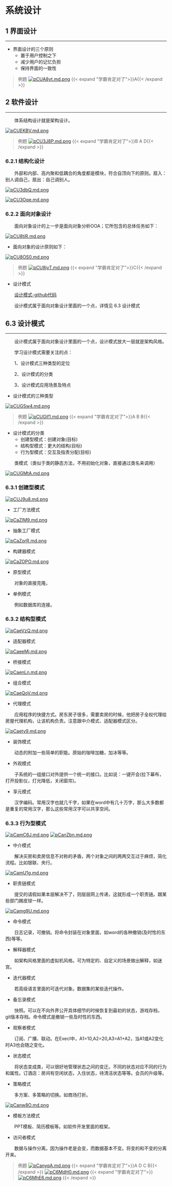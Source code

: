 # 系统设计

## 1 界面设计

---

- 界面设计的三个原则
  - 置于用户控制之下
  - 减少用户的记忆负担
  - 保持界面的一致性

>例题
[![pCUA8yt.md.png](https://s1.ax1x.com/2023/06/26/pCUA8yt.md.png)](https://imgse.com/i/pCUA8yt)
{{< expand "学霸肯定对了">}}A{{< /expand >}}

## 2 软件设计

---

&emsp;&emsp;体系结构设计就是架构设计。

[![pCUEKBV.md.png](https://s1.ax1x.com/2023/06/26/pCUEKBV.md.png)](https://imgse.com/i/pCUEKBV)

>例题
[![pCU3J8P.md.png](https://s1.ax1x.com/2023/06/26/pCU3J8P.md.png)](https://imgse.com/i/pCU3J8P)
{{< expand "学霸肯定对了">}}B A D{{< /expand >}}

### 6.2.1 结构化设计

&emsp;&emsp;外部和内部、高内聚和低耦合的角度都是模块，符合自顶向下的原则。扇入：别人调自己，扇出：自己调别人。

[![pCU3dbQ.md.png](https://s1.ax1x.com/2023/06/26/pCU3dbQ.md.png)](https://imgse.com/i/pCU3dbQ)

[![pCU3Oqe.md.png](https://s1.ax1x.com/2023/06/26/pCU3Oqe.md.png)](https://imgse.com/i/pCU3Oqe)

### 6.2.2 面向对象设计

&emsp;&emsp;面向对象设计的上一步是面向对象分析OOA；它所包含的总体任务如下：

[![pCU8tiR.md.png](https://s1.ax1x.com/2023/06/26/pCU8tiR.md.png)](https://imgse.com/i/pCU8tiR)

- 面向对象的设计原则如下：

[![pCU8OS0.md.png](https://s1.ax1x.com/2023/06/26/pCU8OS0.md.png)](https://imgse.com/i/pCU8OS0)

>例题
[![pCU8jyT.md.png](https://s1.ax1x.com/2023/06/26/pCU8jyT.md.png)](https://imgse.com/i/pCU8jyT)
{{< expand "学霸肯定对了">}}C{{< /expand >}}

- 设计模式

&emsp;&emsp;[设计模式-github代码](https://github.com/yswang837/golang-design-pattern)

&emsp;&emsp;设计模式属于面向对象设计里面的一个点，详情见 6.3 设计模式

## 6.3 设计模式

---

&emsp;&emsp;设计模式属于面向对象设计里面的一个点，设计模式放大一层就是架构风格。

&emsp;&emsp;学习设计模式需要关注的点：

&emsp;&emsp;1、设计模式三种类型的定位

&emsp;&emsp;2、设计模式的分类

&emsp;&emsp;3、设计模式应用场景及特点

- 设计模式的三种类型

[![pCUGSw4.md.png](https://s1.ax1x.com/2023/06/26/pCUGSw4.md.png)](https://imgse.com/i/pCUGSw4)

>例题
[![pCUGif1.md.png](https://s1.ax1x.com/2023/06/26/pCUGif1.md.png)](https://imgse.com/i/pCUGif1)
{{< expand "学霸肯定对了">}}A B B{{< /expand >}}

- 设计模式的分类
  - 创建型模式：创建对象(目标)
  - 结构型模式：更大的结构(目标)
  - 行为型模式：交互及指责分配(目标)
  
&emsp;&emsp;类模式（类似于类的静态方法，不用初始化对象，直接通过类名来调用）

[![pCUGMtA.md.png](https://s1.ax1x.com/2023/06/26/pCUGMtA.md.png)](https://imgse.com/i/pCUGMtA)

### 6.3.1 创建型模式

[![pCUJ9u8.md.png](https://s1.ax1x.com/2023/06/26/pCUJ9u8.md.png)](https://imgse.com/i/pCUJ9u8)

- 工厂方法模式

[![pCaZIM9.md.png](https://s1.ax1x.com/2023/06/27/pCaZIM9.md.png)](https://imgse.com/i/pCaZIM9)

- 抽象工厂模式

[![pCaZorR.md.png](https://s1.ax1x.com/2023/06/27/pCaZorR.md.png)](https://imgse.com/i/pCaZorR)

- 构建器模式

[![pCaZOPO.md.png](https://s1.ax1x.com/2023/06/27/pCaZOPO.md.png)](https://imgse.com/i/pCaZOPO)

- 原型模式

&emsp;&emsp;对象的直接克隆。

- 单例模式

&emsp;&emsp;例如数据库的连接。

### 6.3.2 结构型模式

[![pCaeVzQ.md.png](https://s1.ax1x.com/2023/06/27/pCaeVzQ.md.png)](https://imgse.com/i/pCaeVzQ)

- 适配器模式

[![pCaeeMj.md.png](https://s1.ax1x.com/2023/06/27/pCaeeMj.md.png)](https://imgse.com/i/pCaeeMj)

- 桥接模式

[![pCaenLn.md.png](https://s1.ax1x.com/2023/06/27/pCaenLn.md.png)](https://imgse.com/i/pCaenLn)

- 组合模式

[![pCaeQoV.md.png](https://s1.ax1x.com/2023/06/27/pCaeQoV.md.png)](https://imgse.com/i/pCaeQoV)

- 代理模式

&emsp;&emsp;应用程序的快捷方式。房东房子很多，需要卖房的时候，他把房子全权代理给房屋代理机构，让该机构负责。注意跟中介模式、适配器模式区分。

[![pCaety9.md.png](https://s1.ax1x.com/2023/06/27/pCaety9.md.png)](https://imgse.com/i/pCaety9)

- 装饰模式

&emsp;&emsp;动态的附加一些简单的职能。原始的咖啡加糖，加冰等等。

- 外观模式

&emsp;&emsp;子系统的一组接口对外提供一个统一的接口。比如说：一键开会(拉下幕布，打开投影仪，灯光降低，关闭窗帘)。

- 享元模式

&emsp;&emsp;汉字编码。常用汉字也就几千字，如果在word中有几十万字，那么大多数都是重复的常用汉字，那么这些常用汉字可以共享空间。

### 6.3.3 行为型模式

[![pCamC6J.md.png](https://s1.ax1x.com/2023/06/27/pCamC6J.md.png)](https://imgse.com/i/pCamC6J)
[![pCanZbn.md.png](https://s1.ax1x.com/2023/06/27/pCanZbn.md.png)](https://imgse.com/i/pCanZbn)

- 中介模式

&emsp;&emsp;解决买房和卖房信息不对称的矛盾，两个对象之间的两两交互过于麻烦，简化流程。比如银联、央行。

[![pCamU1g.md.png](https://s1.ax1x.com/2023/06/27/pCamU1g.md.png)](https://imgse.com/i/pCamU1g)

- 职责链模式

&emsp;&emsp;提交的请假如果本层解决不了，则层层网上传递，这就形成一个职责链。跟某些部门踢皮球一样。

[![pCamg9U.md.png](https://s1.ax1x.com/2023/06/27/pCamg9U.md.png)](https://imgse.com/i/pCamg9U)

- 命令模式

&emsp;&emsp;日志记录，可撤销。将命令封装在对象里面，如word的各种撤销(及时性的东西)等等。

- 解释器模式

&emsp;&emsp;如架构风格里面的虚拟机风格。可为特定的、自定义的场景做出解释，如迷宫。

- 迭代器模式

&emsp;&emsp;若高级语言里面的可迭代对象。数据集的某些迭代操作。

- 备忘录模式

&emsp;&emsp;快照。可以在不向外界公开具体细节的时候恢复到最初的状态，游戏存档，git版本存档。命令模式是撤销一些及时性的东西。

- 观察者模式

&emsp;&emsp;订阅、广播、联动。在Execl中，A1=10,A2=20,A3=A1+A2，当A1或A2变化时A3也会随之变化。

- 状态模式

&emsp;&emsp;将状态变成类，可以很好地管理状态之间的变迁。不同的状态对应不同的行为和属性。订酒店：房间有空闲状态，入住状态，待清洁状态等等。会员的升级等。

- 策略模式

&emsp;&emsp;多方案、多策略的切换。如商场打折。

[![pCanw8O.md.png](https://s1.ax1x.com/2023/06/27/pCanw8O.md.png)](https://imgse.com/i/pCanw8O)

- 模板方法模式

&emsp;&emsp;PPT模板、简历模板等。如软件开发里面的框架。

- 访问者模式

&emsp;&emsp;数据与操作分离。因为操作老是会变，而数据基本不变。将变的和不变的分离开来。

>例题
[![pCanyqA.md.png](https://s1.ax1x.com/2023/06/27/pCanyqA.md.png)](https://imgse.com/i/pCanyqA)
{{< expand "学霸肯定对了">}}A D C B{{< /expand >}}
[![pC6MdH0.md.png](https://s1.ax1x.com/2023/07/06/pC6MdH0.md.png)](https://imgse.com/i/pC6MdH0)
{{< expand "学霸肯定对了">}}
[![pC6MhE6.md.png](https://s1.ax1x.com/2023/07/06/pC6MhE6.md.png)](https://imgse.com/i/pC6MhE6)
{{< /expand >}}
